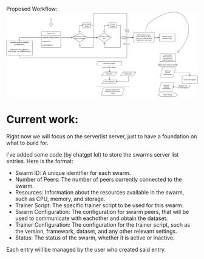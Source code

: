 
Proposed Workflow:
![Image](docs/diag.png)

# Current work:
Right now we will focus on the serverlist server, just to have a foundation on what to build for.

I've added some code (by chatgpt lol) to store the swarms server list entries.
Here is the format:

- Swarm ID: A unique identifier for each swarm.
- Number of Peers: The number of peers currently connected to the swarm.
- Resources: Information about the resources available in the swarm, such as CPU, memory, and storage.
- Trainer Script: The specific trainer script to be used for this swarm.
- Swarm Configuration: The configuration for swarm peers, that will be used to communicate with eachother and obtain the dataset.
- Trainer Configuration: The configuration for the trainer script, such as the version, framework, dataset, and any other relevant settings.
- Status: The status of the swarm, whether it is active or inactive.

Each entry will be managed by the user who created said entry.